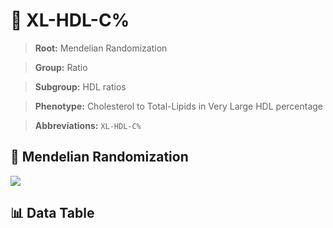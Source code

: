 # 🧪 XL-HDL-C%

> **Root:** Mendelian Randomization

> **Group:** Ratio  

> **Subgroup:** HDL ratios

> **Phenotype:** Cholesterol to Total-Lipids in Very Large HDL percentage  

> **Abbreviations:** `XL-HDL-C%`

## 🧬 Mendelian Randomization  

<img src="/MR/Figures/Inverse/XLhengxianHDLhengxianCbaifenhao.png"/>


## 📊 Data Table


<CsvTableMRI src="/MR/Data/Inverse/XLhengxianHDLhengxianCbaifenhao.csv"/>
